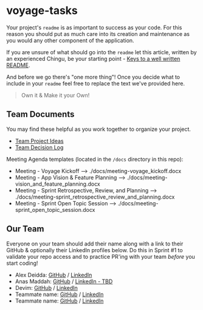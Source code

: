 # voyage-tasks

Your project's `readme` is as important to success as your code. For 
this reason you should put as much care into its creation and maintenance
as you would any other component of the application.

If you are unsure of what should go into the `readme` let this article,
written by an experienced Chingu, be your starting point - 
[Keys to a well written README](https://tinyurl.com/yk3wubft).

And before we go there's "one more thing"! Once you decide what to include
in your `readme` feel free to replace the text we've provided here.

> Own it & Make it your Own!

## Team Documents

You may find these helpful as you work together to organize your project.

- [Team Project Ideas](./docs/team_project_ideas.md)
- [Team Decision Log](./docs/team_decision_log.md)

Meeting Agenda templates (located in the `/docs` directory in this repo):

- Meeting - Voyage Kickoff --> ./docs/meeting-voyage_kickoff.docx
- Meeting - App Vision & Feature Planning --> ./docs/meeting-vision_and_feature_planning.docx
- Meeting - Sprint Retrospective, Review, and Planning --> ./docs/meeting-sprint_retrospective_review_and_planning.docx
- Meeting - Sprint Open Topic Session --> ./docs/meeting-sprint_open_topic_session.docx

## Our Team

Everyone on your team should add their name along with a link to their GitHub
& optionally their LinkedIn profiles below. Do this in Sprint #1 to validate
your repo access and to practice PR'ing with your team *before* you start
coding!

- Alex Deidda: [GitHub](https://github.com/aledesigncouk) / [LinkedIn](https://www.linkedin.com/in/alex-deidda/)
- Anas Maddah: [GitHub](https://github.com/snowbytes) / [LinkedIn - TBD](https://linkedin.com/)
- Devim: [GitHub](https://github.com/devimalka) / [LinkedIn](https://linkedin.com/in/oshada-kularathne/)
- Teammate name: [GitHub](https://github.com/teammatename) / [LinkedIn](https://linkedin.com/in/liaccountname)
- Teammate name: [GitHub](https://github.com/teammatename) / [LinkedIn](https://linkedin.com/in/liaccountname)
